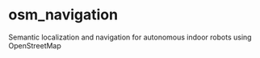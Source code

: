 # osm_navigation
Semantic localization and navigation for autonomous indoor robots using OpenStreetMap
